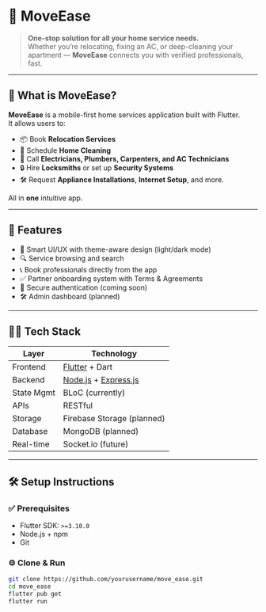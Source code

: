 # 🚚 MoveEase

> **One-stop solution for all your home service needs.**  
Whether you’re relocating, fixing an AC, or deep-cleaning your apartment — **MoveEase** connects you with verified professionals, fast.

---

## 📱 What is MoveEase?

**MoveEase** is a mobile-first home services application built with Flutter.  
It allows users to:

- 📦 Book **Relocation Services**
- 🧼 Schedule **Home Cleaning**
- 🔌 Call **Electricians, Plumbers, Carpenters, and AC Technicians**
- 🔒 Hire **Locksmiths** or set up **Security Systems**
- 🛠️ Request **Appliance Installations**, **Internet Setup**, and more.

All in **one** intuitive app.

---

## 🚀 Features

- 🧠 Smart UI/UX with theme-aware design (light/dark mode)
- 🔍 Service browsing and search
- 📞 Book professionals directly from the app
- ✅ Partner onboarding system with Terms & Agreements
- 🔐 Secure authentication (coming soon)
- 🛠️ Admin dashboard (planned)

---

## 🧑‍💻 Tech Stack

| Layer         | Technology                  |
| ------------- | --------------------------- |
| Frontend      | [Flutter](https://flutter.dev/) + Dart |
| Backend       | [Node.js](https://nodejs.org/) + [Express.js](https://expressjs.com/) |
| State Mgmt    | BLoC (currently)            |
| APIs          | RESTful                     |
| Storage       | Firebase Storage (planned) |
| Database      | MongoDB (planned)           |
| Real-time     | Socket.io (future)          |

---

## 🛠️ Setup Instructions

### ✅ Prerequisites

- Flutter SDK: `>=3.10.0`
- Node.js + npm
- Git

### ⚙️ Clone & Run

```bash
git clone https://github.com/yourusername/move_ease.git
cd move_ease
flutter pub get
flutter run
